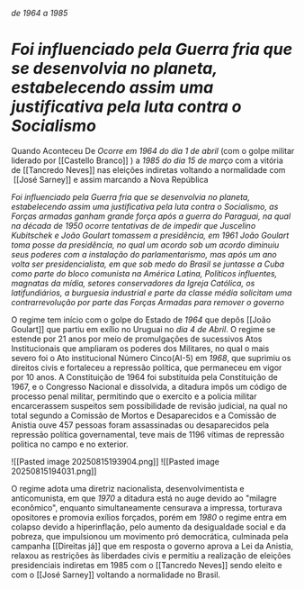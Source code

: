 *de 1964 a 1985*

# *Foi influenciado pela Guerra fria que se desenvolvia no planeta, estabelecendo assim uma justificativa pela luta contra o Socialismo*


Quando Aconteceu
 De *Ocorre em 1964 do dia 1 de abril* (com o golpe militar liderado por [[Castello Branco]]  ) a *1985 do dia 15 de março* com a vitória de [[Tancredo Neves]] nas eleições indiretas voltando a normalidade com  [[José Sarney]] e assim marcando a Nova República
 

*Foi influenciado pela Guerra fria que se desenvolvia no planeta, estabelecendo assim uma justificativa pela luta contra o Socialismo, as Forças armadas ganham grande força após a guerra do Paraguai, na qual na década de 1950 ocorre tentativas de de impedir que Juscelino Kubitschek e João Goulart tomassem a presidência, em 1961 João Goulart toma posse da presidência, no qual um acordo sob um acordo diminuiu seus poderes com a instalação do parlamentarismo, mas após um ano volta ser presidencialista, em que sob medo do Brasil se juntasse a Cuba como parte do bloco comunista na América Latina, Políticos influentes, magnatas da mídia, setores conservadores da Igreja Católica, os latifundiários, a burguesia industrial e parte da classe média solicitam uma contrarrevolução por parte das Forças Armadas para remover o governo* 

O regime tem início com o golpe do Estado de *1964* que depôs [[João Goulart]] que partiu em exílio no Uruguai no *dia 4 de Abril*. O regime se estende por 21 anos por meio de promulgações de sucessivos Atos Institucionais que ampliaram os poderes dos Militares, no qual o mais severo foi o Ato institucional Número Cinco(AI-5) em *1968*, que suprimiu os direitos civis e fortaleceu a repressão política, que permaneceu em vigor por 10 anos. A Constituição de 1964 foi substituída pela Constituição de 1967, e o Congresso Nacional e dissolvida, a ditadura impôs um código de processo penal militar, permitindo que o exercito e a policia militar encarcerassem suspeitos sem possibilidade de revisão judicial, na qual no total segundo a Comissão de Mortos e Desaparecidos e a Comissão de Anistia ouve 457 pessoas foram assassinadas ou desaparecidos pela repressão política governamental, teve mais de 1196 vítimas de repressão politica no campo e no exterior.

  
 ![[Pasted image 20250815193904.png]]          ![[Pasted image 20250815194031.png]]

O regime adota uma diretriz nacionalista, desenvolvimentista e anticomunista, em que *1970* a ditadura está no auge devido ao "milagre econômico", enquanto simultaneamente censurava a impressa, torturava opositores e promovia exílios forçados, porém em *1980* o regime entra em colapso devido a hiperinflação, pelo aumento da desigualdade social e da pobreza, que impulsionou um movimento pró democrática, culminada pela campanha [[Direitas já]] que em resposta o governo aprova a Lei da Anistia, relaxou as restrições às liberdades civis e permitiu a realização de eleições presidenciais indiretas em 1985 com o [[Tancredo Neves]] sendo eleito e com o [[José Sarney]] voltando a normalidade no Brasil.

